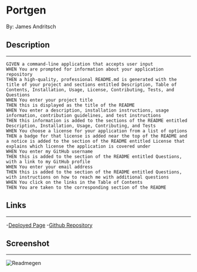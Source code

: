 # Portgen
By: James Andritsch

## Description
---

```
GIVEN a command-line application that accepts user input
WHEN You are prompted for information about your application repository
THEN a high-quality, professional README.md is generated with the title of your project and sections entitled Description, Table of Contents, Installation, Usage, License, Contributing, Tests, and Questions
WHEN You enter your project title
THEN this is displayed as the title of the README
WHEN You enter a description, installation instructions, usage information, contribution guidelines, and test instructions
THEN this information is added to the sections of the README entitled Description, Installation, Usage, Contributing, and Tests
WHEN You choose a license for your application from a list of options
THEN a badge for that license is added near the top of the README and a notice is added to the section of the README entitled License that explains which license the application is covered under
WHEN You enter my GitHub username
THEN this is added to the section of the README entitled Questions, with a link to my GitHub profile
WHEN You enter your email address
THEN this is added to the section of the README entitled Questions, with instructions on how to reach me with additional questions
WHEN You click on the links in the Table of Contents
THEN You are taken to the corresponding section of the README
```

## Links
___
-[Deployed Page](https://github.io/readmegen/)
-[Github Repository](https://github.com/james-andritsch/readmegen)

## Screenshot
___
![Readmegen](assets/images/readmegen_screenshot.png)